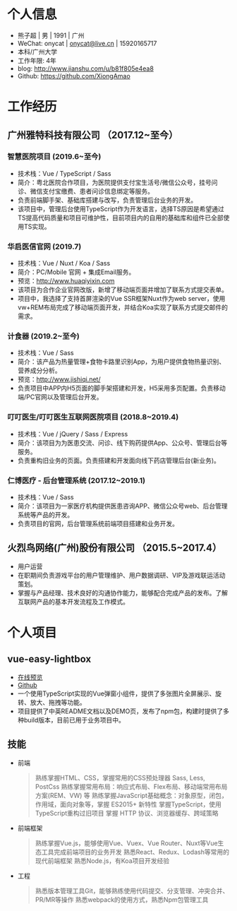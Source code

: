 
# 个人信息

- 熊子超 | 男 | 1991 | 广州
- WeChat: onycat | onycat@live.cn | 15920165717
- 本科/广州大学
- 工作年限: 4年
- blog: http://www.jianshu.com/u/b81f805e4ea8
- Github: https://github.com/XiongAmao

# 工作经历

## 广州雅特科技有限公司 （2017.12~至今）

### 智慧医院项目 (2019.6~至今)

- 技术栈：Vue / TypeScript / Sass
- 简介：粤北医院合作项目，为医院提供支付宝生活号/微信公众号，挂号问诊、微信支付宝缴费、患者问诊信息绑定等服务。
- 负责前端脚手架、基础库搭建与改写，负责管理后台业务的开发。
- 该项目中，管理后台使用TypeScript作为开发语言，选择TS原因是希望通过TS提高代码质量和项目可维护性，目前项目内的自用的基础库和组件已全部使用TS实现。

### 华启医信官网 (2019.7)

- 技术栈：Vue / Nuxt / Koa / Sass
- 简介：PC/Mobile 官网 + 集成Email服务。
- 预览：http://www.huaqiyixin.com
- 该项目为合作企业官网改版，新增了移动端页面并增加了联系方式提交表单。
- 项目中，我选择了支持首屏渲染的Vue SSR框架Nuxt作为web server，使用vw+REM布局完成了移动端页面开发，并结合Koa实现了联系方式提交邮件的需求。

### 计食器 (2019.2~至今)

- 技术栈：Vue / Sass
- 简介：该产品为热量管理+食物卡路里识别App，为用户提供食物热量识别、营养成分分析。
- 预览：http://www.jishiqi.net/
- 负责项目中APP内H5页面的脚手架搭建和开发，H5采用多页配置。负责移动端/PC官网以及管理后台开发。

### 叮叮医生/叮叮医生互联网医院项目 (2018.8~2019.4)

- 技术栈：Vue / jQuery / Sass / Express
- 简介：该项目为为医患交流、问诊、线下购药提供App、公众号、管理后台等服务。
- 负责重构旧业务的页面。负责搭建和开发面向线下药店管理后台(新业务)。

### 仁博医疗 - 后台管理系统 (2017.12~2019.1)

- 技术栈：Vue / Sass 
- 简介：该项目为一家医疗机构提供医患咨询APP、微信公众号web、后台管理系统等产品的开发。
- 负责项目的官网，后台管理系统前端项目搭建和业务开发。

## 火烈鸟网络(广州)股份有限公司 （2015.5~2017.4）

- 用户运营
- 在职期间负责游戏平台的用户管理维护、用户数据调研、VIP及游戏联运活动策划。
- 掌握与产品经理、技术良好的沟通协作能力，能够配合完成产品的发布。了解互联网产品的基本开发流程及工作模式。

# 个人项目

## vue-easy-lightbox

- [在线预览](https://onycat.com/vue-easy-lightbox/)
- [Github](https://github.com/XiongAmao/vue-easy-lightbox)
- 一个使用TypeScript实现的Vue弹窗小组件，提供了多张图片全屏展示、旋转、放大、拖拽等功能。
- 项目提供了中英README文档以及DEMO页，发布了npm包，构建时提供了多种build版本，目前已用于业务项目中。

## 技能

- 前端
    > 熟练掌握HTML、CSS，掌握常用的CSS预处理器 Sass, Less, PostCss
    > 熟练掌握常用布局：响应式布局、Flex布局、移动端常用布局方案(REM、VW) 等
    > 熟练掌握JavaScript基础概念：对象原型，闭包，作用域，面向对象等，掌握 ES2015+ 新特性
    > 掌握TypeScript，使用TypeScript重构过旧项目
    > 掌握 HTTP 协议、浏览器缓存、跨域策略

- 前端框架
    > 熟练掌握Vue.js，能够使用Vue、Vuex、Vue Router、Nuxt等Vue生态工具完成前端项目的业务开发
    > 熟悉React、Redux、Lodash等常用的现代前端框架
    > 熟悉Node.js，有Koa项目开发经验

- 工程
    > 熟悉版本管理工具Git，能够熟练使用代码提交、分支管理、冲突合并、PR/MR等操作
    > 熟悉webpack的使用方式，熟悉Npm包管理工具



